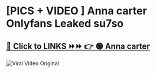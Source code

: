 
 # [PICS + VIDEO ] Anna carter Onlyfans Leaked su7so

## <h2><a href="https://clipsfans.com/Anna_carter&ref=git">🔗 Click to LINKS ⏩⏩ 👉 🟢 Anna carter </a></h2>

<a href="https://clipsfans.com/Anna_carter&ref=git" rel="nofollow" data-target="animated-image.originalLink"><img src="https://i.ibb.co.com/xMMVF88/686577567.gif" alt="Viral Video Original" style="max-width: 100%; display: inline-block;" data-target="animated-image.originalImage"></a>

